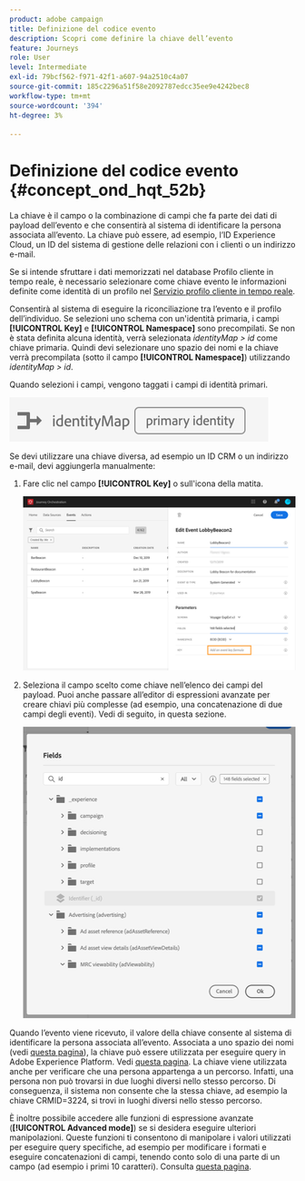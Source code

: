 ```yaml
---
product: adobe campaign
title: Definizione del codice evento
description: Scopri come definire la chiave dell’evento
feature: Journeys
role: User
level: Intermediate
exl-id: 79bcf562-f971-42f1-a607-94a2510c4a07
source-git-commit: 185c2296a51f58e2092787edcc35ee9e4242bec8
workflow-type: tm+mt
source-wordcount: '394'
ht-degree: 3%

---
```


# Definizione del codice evento {#concept_ond_hqt_52b}

La chiave è il campo o la combinazione di campi che fa parte dei dati di payload dell’evento e che consentirà al sistema di identificare la persona associata all’evento. La chiave può essere, ad esempio, l’ID Experience Cloud, un ID del sistema di gestione delle relazioni con i clienti o un indirizzo e-mail.

Se si intende sfruttare i dati memorizzati nel database Profilo cliente in tempo reale, è necessario selezionare come chiave evento le informazioni definite come identità di un profilo nel [Servizio profilo cliente in tempo reale](https://experienceleague.adobe.com/docs/experience-platform/profile/home.html?lang=it).

Consentirà al sistema di eseguire la riconciliazione tra l’evento e il profilo dell’individuo. Se selezioni uno schema con un&#39;identità primaria, i campi **[!UICONTROL Key]** e **[!UICONTROL Namespace]** sono precompilati. Se non è stata definita alcuna identità, verrà selezionata _identityMap > id_ come chiave primaria. Quindi devi selezionare uno spazio dei nomi e la chiave verrà precompilata (sotto il campo **[!UICONTROL Namespace]**) utilizzando _identityMap > id_.

Quando selezioni i campi, vengono taggati i campi di identità primari.

![](../assets/primary-identity.png)

Se devi utilizzare una chiave diversa, ad esempio un ID CRM o un indirizzo e-mail, devi aggiungerla manualmente:

1. Fare clic nel campo **[!UICONTROL Key]** o sull&#39;icona della matita.

   ![](../assets/journey16.png)

1. Seleziona il campo scelto come chiave nell’elenco dei campi del payload. Puoi anche passare all’editor di espressioni avanzate per creare chiavi più complesse (ad esempio, una concatenazione di due campi degli eventi). Vedi di seguito, in questa sezione.

   ![](../assets/journey20.png)

Quando l’evento viene ricevuto, il valore della chiave consente al sistema di identificare la persona associata all’evento. Associata a uno spazio dei nomi (vedi [questa pagina](../event/selecting-the-namespace.md)), la chiave può essere utilizzata per eseguire query in Adobe Experience Platform. Vedi [questa pagina](../building-journeys/about-orchestration-activities.md).
La chiave viene utilizzata anche per verificare che una persona appartenga a un percorso. Infatti, una persona non può trovarsi in due luoghi diversi nello stesso percorso. Di conseguenza, il sistema non consente che la stessa chiave, ad esempio la chiave CRMID=3224, si trovi in luoghi diversi nello stesso percorso.

È inoltre possibile accedere alle funzioni di espressione avanzate (**[!UICONTROL Advanced mode]**) se si desidera eseguire ulteriori manipolazioni. Queste funzioni ti consentono di manipolare i valori utilizzati per eseguire query specifiche, ad esempio per modificare i formati e eseguire concatenazioni di campi, tenendo conto solo di una parte di un campo (ad esempio i primi 10 caratteri). Consulta [questa pagina](../expression/expressionadvanced.md).
